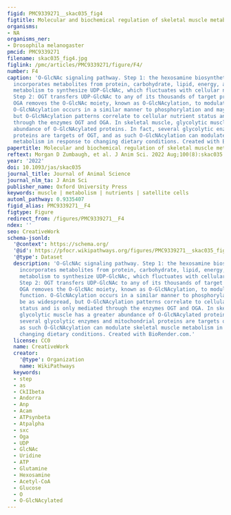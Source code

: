 ```yaml
---
figid: PMC9339271__skac035_fig4
figtitle: Molecular and biochemical regulation of skeletal muscle metabolism
organisms:
- NA
organisms_ner:
- Drosophila melanogaster
pmcid: PMC9339271
filename: skac035_fig4.jpg
figlink: /pmc/articles/PMC9339271/figure/F4/
number: F4
caption: 'O-GlcNAc signaling pathway. Step 1: the hexosamine biosynthetic pathway
  incorporates metabolites from protein, carbohydrate, lipid, energy, and nucleotide
  metabolism to synthesize UDP-GlcNAc, which fluctuates with cellular nutrient status.
  Step 2: OGT transfers UDP-GlcNAc to any of its thousands of target proteins and
  OGA removes the O-GlcNAc moiety, known as O-GlcNAcylation, to modulate protein function.
  O-GlcNAcylation occurs in a similar manner to phosphorylation and may be as widespread,
  but O-GlcNAcylation patterns correlate to cellular nutrient status and is only mediated
  through the enzymes OGT and OGA. In skeletal muscle, glycolytic muscle has a greater
  abundance of O-GlcNAcylated proteins. In fact, several glycolytic enzymes and mitochondrial
  proteins are targets of OGT, and as such O-GlcNAcylation can modulate skeletal muscle
  metabolism in response to changing dietary conditions. Created with BioRender.com.'
papertitle: Molecular and biochemical regulation of skeletal muscle metabolism.
reftext: Morgan D Zumbaugh, et al. J Anim Sci. 2022 Aug;100(8):skac035.
year: '2022'
doi: 10.1093/jas/skac035
journal_title: Journal of Animal Science
journal_nlm_ta: J Anim Sci
publisher_name: Oxford University Press
keywords: muscle | metabolism | nutrients | satellite cells
automl_pathway: 0.9335407
figid_alias: PMC9339271__F4
figtype: Figure
redirect_from: /figures/PMC9339271__F4
ndex: ''
seo: CreativeWork
schema-jsonld:
  '@context': https://schema.org/
  '@id': https://pfocr.wikipathways.org/figures/PMC9339271__skac035_fig4.html
  '@type': Dataset
  description: 'O-GlcNAc signaling pathway. Step 1: the hexosamine biosynthetic pathway
    incorporates metabolites from protein, carbohydrate, lipid, energy, and nucleotide
    metabolism to synthesize UDP-GlcNAc, which fluctuates with cellular nutrient status.
    Step 2: OGT transfers UDP-GlcNAc to any of its thousands of target proteins and
    OGA removes the O-GlcNAc moiety, known as O-GlcNAcylation, to modulate protein
    function. O-GlcNAcylation occurs in a similar manner to phosphorylation and may
    be as widespread, but O-GlcNAcylation patterns correlate to cellular nutrient
    status and is only mediated through the enzymes OGT and OGA. In skeletal muscle,
    glycolytic muscle has a greater abundance of O-GlcNAcylated proteins. In fact,
    several glycolytic enzymes and mitochondrial proteins are targets of OGT, and
    as such O-GlcNAcylation can modulate skeletal muscle metabolism in response to
    changing dietary conditions. Created with BioRender.com.'
  license: CC0
  name: CreativeWork
  creator:
    '@type': Organization
    name: WikiPathways
  keywords:
  - step
  - as
  - CkIIbeta
  - Andorra
  - Anp
  - Acam
  - ATPsynbeta
  - Atpalpha
  - sxc
  - Oga
  - UDP
  - GlcNAc
  - Uridine
  - ATP
  - Glutamine
  - Hexosamine
  - Acetyl-CoA
  - Glucose
  - O
  - O-GlcNAcylated
---
```

